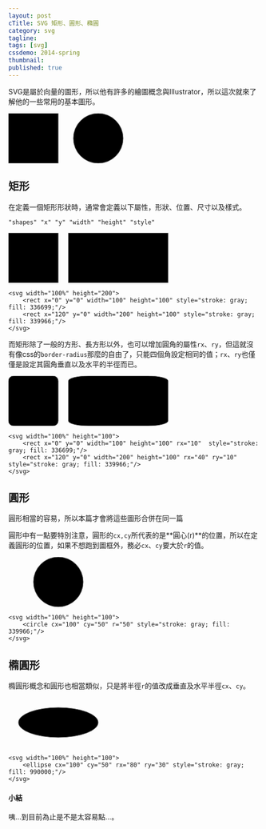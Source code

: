 ```yaml
---
layout: post
cTitle: SVG 矩形、圓形、橢圓
category: svg
tagline: 
tags: [svg]
cssdemo: 2014-spring
thumbnail: 
published: true
---
```


SVG是屬於向量的圖形，所以他有許多的繪圖概念與Illustrator，所以這次就來了解他的一些常用的基本圖形。

<svg width="100%" height="100">
	<rect x="0" y="0" width="100" height="100" style="stroke: gray; fill: 336699;"/>
		<circle cx="180" cy="50" r="50" style="stroke: gray; fill: 339966;"/>
</svg>


<!-- more -->

## 矩形

在定義一個矩形形狀時，通常會定義以下屬性，形狀、位置、尺寸以及樣式。

	"shapes" "x" "y" "width" "height" "style"

<svg width="100%" height="100">
	<rect x="0" y="0" width="100" height="100" style="stroke: gray; fill: 336699;"/>
	<rect x="120" y="0" width="200" height="100" style="stroke: gray; fill: 339966;"/>
</svg>

	<svg width="100%" height="200">
		<rect x="0" y="0" width="100" height="100" style="stroke: gray; fill: 336699;"/>
		<rect x="120" y="0" width="200" height="100" style="stroke: gray; fill: 339966;"/>
	</svg>
	
而矩形除了一般的方形、長方形以外，也可以增加圓角的屬性`rx`、`ry`，但這就沒有像css的`border-radius`那麼的自由了，只能四個角設定相同的值；`rx`、`ry`也僅僅是設定其圓角垂直以及水平的半徑而已。

<svg width="100%" height="100">
	<rect x="0" y="0" width="100" height="100" rx="10"  style="stroke: gray; fill: 336699;"/>
	<rect x="120" y="0" width="200" height="100" rx="40" ry="10" style="stroke: gray; fill: 339966;"/>
</svg>

	<svg width="100%" height="100">
		<rect x="0" y="0" width="100" height="100" rx="10"  style="stroke: gray; fill: 336699;"/>
		<rect x="120" y="0" width="200" height="100" rx="40" ry="10" style="stroke: gray; fill: 339966;"/>
	</svg>
	
## 圓形

圓形相當的容易，所以本篇才會將這些圖形合併在同一篇

圓形中有一點要特別注意，圓形的`cx,cy`所代表的是**圓心(r)**的位置，所以在定義圓形的位置，如果不想跑到圖框外，務必`cx`、`cy`要大於`r`的值。

<svg width="100%" height="100">
	<circle cx="100" cy="50" r="50" style="stroke: gray; fill: 339966;"/>
</svg>

	<svg width="100%" height="100">
		<circle cx="100" cy="50" r="50" style="stroke: gray; fill: 339966;"/>
	</svg>

## 橢圓形

橢圓形概念和圓形也相當類似，只是將半徑`r`的值改成垂直及水平半徑`cx`、`cy`。

<svg width="100%" height="100">
	<ellipse cx="100" cy="50" rx="80" ry="30" style="stroke: gray; fill: 990000;"/>
</svg>

	<svg width="100%" height="100">
		<ellipse cx="100" cy="50" rx="80" ry="30" style="stroke: gray; fill: 990000;"/>
	</svg>
	
#### 小結

咦...到目前為止是不是太容易點...。